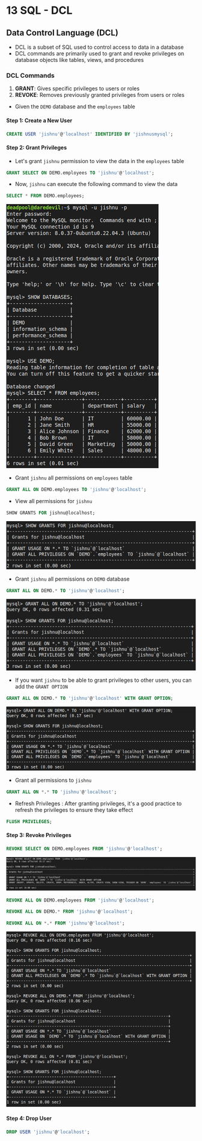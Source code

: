 # 13 SQL - DCL

## **Data Control Language (DCL)** 
- DCL is a subset of SQL used to control access to data in a database
- DCL commands are primarily used to grant and revoke privileges on database objects like tables, views, and procedures

### **DCL Commands**
1. **GRANT**: Gives specific privileges to users or roles
2. **REVOKE**: Removes previously granted privileges from users or roles


- Given the `DEMO` database and the `employees` table
#### **Step 1: Create a New User**

```sql
CREATE USER 'jishnu'@'localhost' IDENTIFIED BY 'jishnusmysql';
```

#### **Step 2: Grant Privileges**
- Let's grant `jishnu` permission to view the data in the `employees` table

```sql
GRANT SELECT ON DEMO.employees TO 'jishnu'@'localhost';
```

- Now, `jishnu` can execute the following command to view the data

```sql
SELECT * FROM DEMO.employees;
```

![dcl](images/dcl.png)

- Grant `jishnu` all permissions on `employees` table

```sql
GRANT ALL ON DEMO.employees TO 'jishnu'@'localhost';
```

- View all permissions for `jishnu`

```sql
SHOW GRANTS FOR jishnu@localhost;
```

![dcl2](images/dcl2.png)

 - Grant `jishnu` all permissions on `DEMO` database

```SQL
GRANT ALL ON DEMO.* TO 'jishnu'@'localhost';
```

![dcl3](images/dcl3.png)

- If you want `jishnu` to be able to grant privileges to other users, you can add the `GRANT OPTION`

```sql
GRANT ALL ON DEMO.* TO 'jishnu'@'localhost' WITH GRANT OPTION;
```

![dcl4](images/dcl4.png)

- Grant all permissions to `jishnu`

```sql
GRANT ALL ON *.* TO 'jishnu'@'localhost';
```

- Refresh Privileges : After granting privileges, it's a good practice to refresh the privileges to ensure they take effect

```SQL
FLUSH PRIVILEGES;
```

#### **Step 3: Revoke Privileges**

```sql
REVOKE SELECT ON DEMO.employees FROM 'jishnu'@'localhost';
```

![dcl5](images/dcl5.png)

```sql
REVOKE ALL ON DEMO.employees FROM 'jishnu'@'localhost';
```

```sql
REVOKE ALL ON DEMO.* FROM 'jishnu'@'localhost';
```

```sql
REVOKE ALL ON *.* FROM 'jishnu'@'localhost';
```

![dcl6](images/dcl6.png)

#### **Step 4: Drop User**

```sql
DROP USER 'jishnu'@'localhost';
```